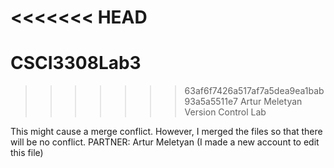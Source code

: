 <<<<<<< HEAD
=======
CSCI3308Lab3
============
>>>>>>> 63af6f7426a517af7a5dea9ea1bab93a5a5511e7
Artur Meletyan
Version Control Lab

This might cause a merge conflict. However, I merged the files so that there will be no conflict.
PARTNER: Artur Meletyan (I made a new account to edit this file)
